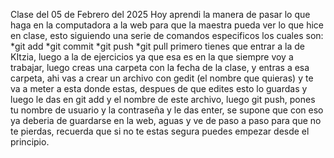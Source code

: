 Clase del 05 de Febrero del 2025
Hoy aprendi la manera de pasar lo que haga en la computadora a la web para que la maestra pueda ver lo que hice en clase, esto siguiendo una serie de comandos especificos los cuales son:
*git add
*git commit
*git push
*git pull
primero tienes que entrar a la de KItzia, luego a la de ejercicios ya que esa es en la que siempre voy a trabajar, luego creas una carpeta con la fecha de la clase, y entras a esa carpeta, ahi vas a crear un archivo con gedit (el nombre que quieras) y te va a meter a esta donde estas, despues de que edites esto lo guardas y luego le das en git add y el nombre de este archivo, luego git push, pones tu nombre de usuario y la contraseña y le das enter, se supone que con eso ya deberia de guardarse en la web, aguas y ve de paso a paso para que no te pierdas, recuerda que si no te estas segura puedes empezar desde el principio.
